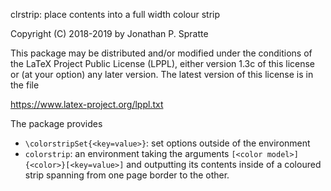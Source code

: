 clrstrip: place contents into a full width colour strip

Copyright (C) 2018-2019 by Jonathan P. Spratte

This package may be distributed and/or modified under the conditions of the
LaTeX Project Public License (LPPL), either version 1.3c of this license or (at
your option) any later version.  The latest version of this license is in the
file

  https://www.latex-project.org/lppl.txt

The package provides

 - `\colorstripSet{<key=value>}`: set options outside of the environment
 - `colorstrip`: an environment taking the arguments
    `[<color model>]{<color>}[<key=value>]` and outputting its contents inside
    of a coloured strip spanning from one page border to the other.
